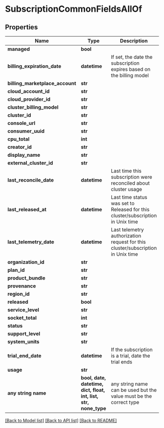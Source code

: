 # SubscriptionCommonFieldsAllOf


## Properties
Name | Type | Description | Notes
------------ | ------------- | ------------- | -------------
**managed** | **bool** |  | 
**billing_expiration_date** | **datetime** | If set, the date the subscription expires based on the billing model | [optional] 
**billing_marketplace_account** | **str** |  | [optional] 
**cloud_account_id** | **str** |  | [optional] 
**cloud_provider_id** | **str** |  | [optional] 
**cluster_billing_model** | **str** |  | [optional] 
**cluster_id** | **str** |  | [optional] 
**console_url** | **str** |  | [optional] 
**consumer_uuid** | **str** |  | [optional] 
**cpu_total** | **int** |  | [optional] 
**creator_id** | **str** |  | [optional] 
**display_name** | **str** |  | [optional] 
**external_cluster_id** | **str** |  | [optional] 
**last_reconcile_date** | **datetime** | Last time this subscription were reconciled about cluster usage | [optional] 
**last_released_at** | **datetime** | Last time status was set to Released for this cluster/subscription in Unix time | [optional] 
**last_telemetry_date** | **datetime** | Last telemetry authorization request for this cluster/subscription in Unix time | [optional] 
**organization_id** | **str** |  | [optional] 
**plan_id** | **str** |  | [optional] 
**product_bundle** | **str** |  | [optional] 
**provenance** | **str** |  | [optional] 
**region_id** | **str** |  | [optional] 
**released** | **bool** |  | [optional] 
**service_level** | **str** |  | [optional] 
**socket_total** | **int** |  | [optional] 
**status** | **str** |  | [optional] 
**support_level** | **str** |  | [optional] 
**system_units** | **str** |  | [optional] 
**trial_end_date** | **datetime** | If the subscription is a trial, date the trial ends | [optional] 
**usage** | **str** |  | [optional] 
**any string name** | **bool, date, datetime, dict, float, int, list, str, none_type** | any string name can be used but the value must be the correct type | [optional]

[[Back to Model list]](../README.md#documentation-for-models) [[Back to API list]](../README.md#documentation-for-api-endpoints) [[Back to README]](../README.md)


